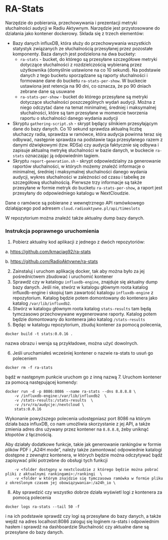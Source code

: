<h1>RA-Stats</h1>

Narzędzie do pobierania, przechowywania i prezentacji metryki słuchalności audycji w Radiu Aktywnym. Narzędzie jest przystosowane do działania jako kontener dockerowy. Składa się z trzech elementów:
- Bazy danych influxDB, która służy do przechowywania wszystkich statystyk związanych ze słuchalnością przesyłanej przez pozostałe komponenty. Baza danych jest podzielona na dwa buckety:
    - `ra-stats` - bucket, do którego są przesyłane szczegółowe metryki dotyczące słuchalności z rozdzielczością wybieraną przez użytkownika (domyślnie ustawione na co 10 sekund). Na podstawie danych z tego bucketu sporządzane są raporty słuchalności i formowane dane do bucketu `ra-stats-per-show`. W buckecie ustawiona jest retencja na 90 dni, co oznacza, że po 90 dniach zebrane dane są usuwane
    - `ra-stats-per-show` - bucket do którego przesyłane są metryki dotyczące słuchalności poszczególnych wydań audycji. Można z niego odczytać dane na temat minimalnej, średniej i maksymalnej słuchalności, które są tam przesyłane w momencie tworzenia raportu o słuchalności danego wydania audycji
- Skryptu `gathering-script.sh` - skrypt będący silnikiem przesyłającym dane do bazy danych. Co 10 sekund sprawdza aktualną liczbę słuchaczy radia, sprawdza w ramówce, która audycja powinna teraz się odbywać, następnie sprawdza na podstawie taga przesyłanego razem z danymi dźwiękowymi (tzw. RDSa) czy audycja faktycznie się odbywa i 
zapisuje aktualną metrykę słuchalności w bazie danych, w buckecie `ra-stats` oznaczając ją odpowiednim tagiem.
- Skryptu `report-generation.sh` - skrypt odpowiedzialny za generowanie raportów słuchalności, w których możemy znaleźć informacje o minimalnej, średniej i maksymalnej słuchalności danego wydania audycji, wykres słuchalności w zależności od czasu i tabelkę ze szczegółową słuchalnością. Pierwsze trzy informacje są także przesyłane w formie metryk do bucketu `ra-stats-per-show`, a raport jest przesyłany do odpowiedniego katalogu w NextCloudzie.

Dane o ramówce są pobierane z wewnętrznego API ramówkowego działającego pod adresem `cloud.radioaktywne.pl/api/timeslots`

W repozytorium można znaleźć także aktualny dump bazy danych.

<h3>Instrukcja poprawnego uruchomienia</h3>

1.	Pobierz aktualny kod aplikacji z jednego z dwóch repozytoriów:

a.	https://github.com/kmaciag92/ra-stats

b.	https://github.com/RadioAktywne/ra-stats 

2.	Zainstaluj i uruchom aplikację docker, tak aby można było za jej pośrednictwem zbudować i uruchomić kontener
3.	Sprawdź czy w katalogu `influxdb-engine`, znajduje się aktualny dump bazy danych. Jeśli nie, stwórz w katalogu głównym roota katalog influxdb-engine i skopiuj tam zawartość katalogu `influxdb-engine` z repozytorium. Katalog będzie potem domontowany do kontenera jako katalog `/var/lib/influxdb2`. 
4.	Stwórz w katalogu głównym roota katalog `stats-results` tam będą tymczasowo przechowywane wygenerowane raporty. Katalog potem będzie domontowany do kontenera jako katalog `/stats-results`
5.	Będąc w katalogu repozytorium, zbuduj kontener za pomocą polecenia,

`docker build -t stats:0.0.16 .`

nazwa obrazu i wersja są przykładowe, można użyć dowolnych.

6.	Jeśli uruchamiałeś wcześniej kontener o nazwie ra-stats to usuń go poleceniem

`docker rm -f ra-stats`

bądź w następnym punkcie uruchom go z inną nazwą 
7.	Uruchom kontener za pomocą następującej komendy:

```
docker run -d -p 8086:8086 --name ra-stats --dns 8.8.8.8 \
    -v /influxdb-engine:/var/lib/influxdb2  \
    -v /stats-results:/stats-results  \
    -v /srv/ra/audycje:/nextcloud \
    stats:0.0.16
```

Wykonanie powyższego polecenia udostępniasz port 8086 na którym działa baza influxDB, co nam umożliwia skorzystanie z jej API, a także zmienia adres dns używany przez kontener na `8.8.8.8`, żeby uniknąć kłopotów z łącznością. 

Aby działały dodatkowe funkcje, takie jak generowanie rankingów w formie plików PDF i „A24H mode”, należy także zamontować odpowiednie katalogi dostępne z zewnątrz kontenera, w których będzie można odczytywać bądź zapisywać pliki potrzebne do obsługi tych funkcji

```
    -v <folder dostępny w nextcloudzie z którego będzie można pobrać pliki z aktualnymi rankingami>:/rankingi  \
    -v <folder w którym znajdzie się tymczasowa ramówka w formie pliku z określonym czasem jej obowiązywania>:/a24h_io \
```

8.	Aby sprawdzić czy wszystko dobrze działa wyświetl logi z kontenera za pomocą polecenia

`docker logs ra-stats --tail 50 -f`

i na ich podstawie sprawdź czy logi są przesyłane do bazy danych, a także wejdź na adres localhost:8086 zaloguj się loginem ra-stats i odpowiednim hasłem i sprawdź na dashboardzie Słuchalność czy aktualne dane są przesyłane do bazy danych.

